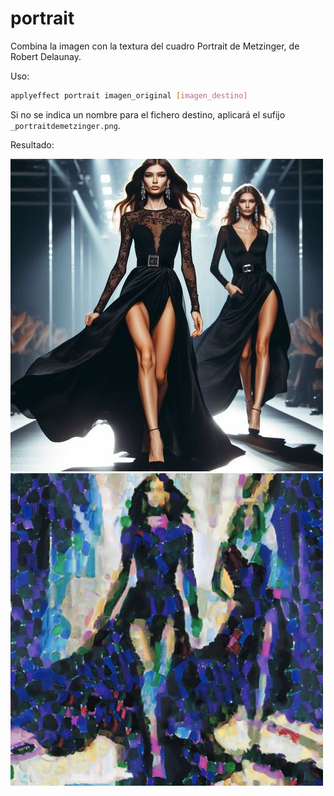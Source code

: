 # portrait

Combina la imagen con la textura del cuadro Portrait de Metzinger, de Robert Delaunay.

Uso:

``` sh
applyeffect portrait imagen_original [imagen_destino]
```

Si no se indica un nombre para el fichero destino, aplicará el sufijo `_portraitdemetzinger.png`.

Resultado:

![imagen original](../../images/image.jpg)
![portrait](../../images/image_portraitdemetzinger.png)
